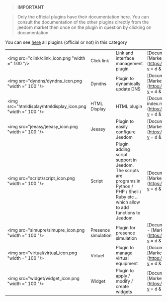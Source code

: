 
>**IMPORTANT**

>Only the official plugins have their documentation here. You can consult the documentation of the other plugins directly from the jeedom market then once on the plugin in question by clicking on documentation


You can see [here](https://market.jeedom.com/index.php?v=d&p=market&type=plugin&categorie=programming) all plugins (official or not) in this category

| | | | |
|--- | --- | --- | ---|
|<img src="clink/clink_icon.png "width =" 100 "/>|Click link|Link and interface management plugin|[Documentation](clink / index.md) - [Market](https://market.jeedom.com/index.php?v = d & p = market_display & id = 1867)|
|<img src="dyndns/dyndns_icon.png "width =" 100 "/>|Dyndns|Plugin to dynamically update DNS|[Documentation](dyndns / index.md) - [Market](https://market.jeedom.com/index.php?v = d & p = market_display & id = 1928)|
|<img src="htmldisplay/htmldisplay_icon.png "width =" 100 "/>|HTML Display|HTML plugin|[Documentation](htmldisplay / index.md) - [Market](https://market.jeedom.com/index.php?v = d & p = market_display & id = 3843)|
|<img src="jeeasy/jeeasy_icon.png "width =" 100 "/>|Jeeasy|Plugin to easily configure Jeedom|[Documentation](jeeasy / index.md) - [Market](https://market.jeedom.com/index.php?v = d & p = market_display & id = 3828)|
|<img src="script/script_icon.png "width =" 100 "/>|Script|Plugin adding script support in Jeedom. The scripts are programs in Python / PHP / Shell / Ruby etc ... which allow to add functions to Jeedom|[Documentation](script / index.md) - [Market](https://market.jeedom.com/index.php?v = d & p = market_display & id = 20)|
|<img src="simupre/simupre_icon.png "width =" 100 "/>|Presence simulation|Plugin for presence simulation|[Documentation](simupre / index.md) - [Market](https://market.jeedom.com/index.php?v = d & p = market_display & id = 3762)|
|<img src="virtual/virtual_icon.png "width =" 100 "/>|Virtuel|Plugin to manage virtual equipment|[Documentation](virtual / index.md) - [Market](https://market.jeedom.com/index.php?v = d & p = market_display & id = 21)|
|<img src="widget/widget_icon.png "width =" 100 "/>|Widget|Plugin to apply / modify / create widgets|[Documentation](widget / index.md) - [Market](https://market.jeedom.com/index.php?v = d & p = market_display & id = 9)|
